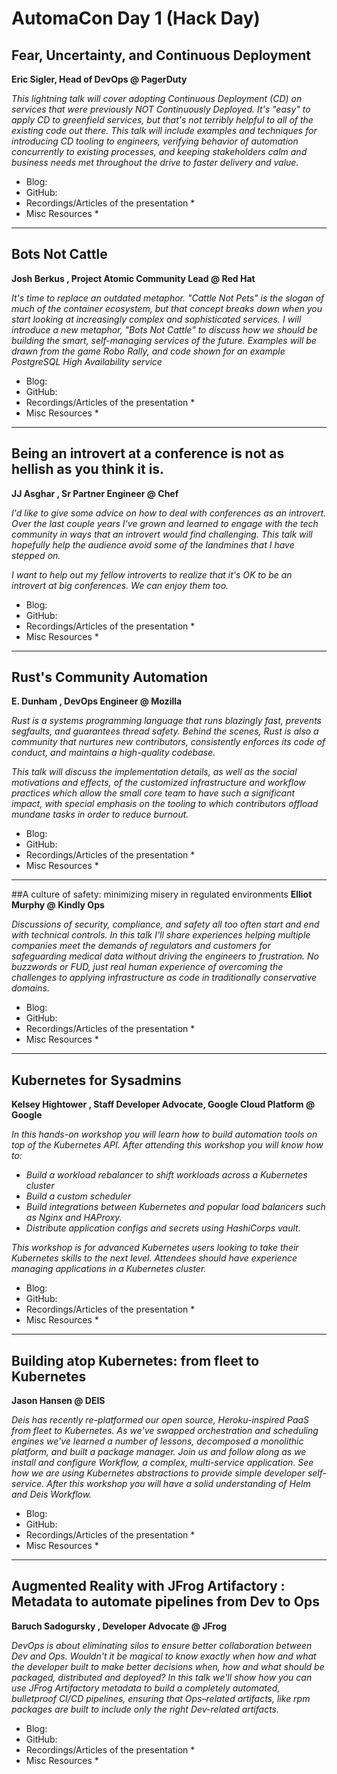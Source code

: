 # AutomaCon Day 1 (Hack Day)

## Fear, Uncertainty, and Continuous Deployment
**Eric Sigler, Head of DevOps @ PagerDuty**

*This lightning talk will cover adopting Continuous Deployment (CD) on services that were previously NOT Continuously Deployed. It's "easy" to apply CD to greenfield services, but that's not terribly helpful to all of the existing code out there. This talk will include examples and techniques for introducing CD tooling to engineers, verifying behavior of automation concurrently to existing processes, and keeping stakeholders calm and business needs met throughout the drive to faster delivery and value.*

* Blog:
* GitHub:
* Recordings/Articles of the presentation
  *  
* Misc Resources
  * 
---

## Bots Not Cattle
**Josh Berkus , Project Atomic Community Lead @ Red Hat**

*It's time to replace an outdated metaphor. "Cattle Not Pets" is the slogan of much of the container ecosystem, but that concept breaks down when you start looking at increasingly complex and sophisticated services. I will introduce a new metaphor, "Bots Not Cattle" to discuss how we should be building the smart, self-managing services of the future. Examples will be drawn from the game Robo Rally, and code shown for an example PostgreSQL High Availability service*

* Blog:
* GitHub:
* Recordings/Articles of the presentation
  *  
* Misc Resources
  * 
---

## Being an introvert at a conference is not as hellish as you think it is.
**JJ Asghar , Sr Partner Engineer @ Chef**

*I'd like to give some advice on how to deal with conferences as an introvert. Over the last couple years I've grown and learned to engage with the tech community in ways that an introvert would find challenging. This talk will hopefully help the audience avoid some of the landmines that I have stepped on.*

*I want to help out my fellow introverts to realize that it's OK to be an introvert at big conferences. We can enjoy them too.*

* Blog:
* GitHub:
* Recordings/Articles of the presentation
  *  
* Misc Resources
  * 
---

## Rust's Community Automation
**E. Dunham , DevOps Engineer @ Mozilla**

*Rust is a systems programming language that runs blazingly fast, prevents segfaults, and guarantees thread safety. Behind the scenes, Rust is also a community that nurtures new contributors, consistently enforces its code of conduct, and maintains a high-quality codebase.*

*This talk will discuss the implementation details, as well as the social motivations and effects, of the customized infrastructure and workflow practices which allow the small core team to have such a significant impact, with special emphasis on the tooling to which contributors offload mundane tasks in order to reduce burnout.*

* Blog:
* GitHub:
* Recordings/Articles of the presentation
  *  
* Misc Resources
  * 
---

##A culture of safety: minimizing misery in regulated environments
**Elliot Murphy @ Kindly Ops**

*Discussions of security, compliance, and safety all too often start and end with technical controls. In this talk I'll share experiences helping multiple companies meet the demands of regulators and customers for safeguarding medical data without driving the engineers to frustration. No buzzwords or FUD, just real human experience of overcoming the challenges to applying infrastructure as code in traditionally conservative domains.*

* Blog:
* GitHub:
* Recordings/Articles of the presentation
  *  
* Misc Resources
  * 
---

## Kubernetes for Sysadmins
**Kelsey Hightower , Staff Developer Advocate, Google Cloud Platform @ Google**

*In this hands-on workshop you will learn how to build automation tools on top of the Kubernetes API. After attending this workshop you will know how to:*

* *Build a workload rebalancer to shift workloads across a Kubernetes cluster*
* *Build a custom scheduler*
* *Build integrations between Kubernetes and popular load balancers such as Nginx and HAProxy.*
* *Distribute application configs and secrets using HashiCorps vault.*

*This workshop is for advanced Kubernetes users looking to take their Kubernetes skills to the next level. Attendees should have experience managing applications in a Kubernetes cluster.*

* Blog:
* GitHub:
* Recordings/Articles of the presentation
  *  
* Misc Resources
  * 
---

## Building atop Kubernetes: from fleet to Kubernetes
**Jason Hansen @ DEIS**

*Deis has recently re-platformed our open source, Heroku-inspired PaaS from fleet to Kubernetes. As we've swapped orchestration and scheduling engines we've learned a number of lessons, decomposed a monolithic platform, and built a package manager. Join us and follow along as we install and configure Workflow, a complex, multi-service application. See how we are using Kubernetes abstractions to provide simple developer self-service. After this workshop you will have a solid understanding of Helm and Deis Workflow.*

* Blog:
* GitHub:
* Recordings/Articles of the presentation
  *  
* Misc Resources
  * 
---

## Augmented Reality with JFrog Artifactory : Metadata to automate pipelines from Dev to Ops
**Baruch Sadogursky , Developer Advocate @ JFrog**

*DevOps is about eliminating silos to ensure better collaboration between Dev and Ops. Wouldn't it be magical to know exactly when how and what the developer built to make better decisions when, how and what should be packaged, distributed and deployed? In this talk we'll show how you can use JFrog Artifactory metadata to build a completely automated, bulletproof CI/CD pipelines, ensuring that Ops–related artifacts, like rpm packages are built to include only the right Dev-related artifacts.*

* Blog:
* GitHub:
* Recordings/Articles of the presentation
  *  
* Misc Resources
  * 

